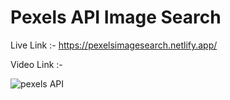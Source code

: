 # Pexels API Image Search

Live Link :- https://pexelsimagesearch.netlify.app/

Video Link :-

![pexels API](https://github.com/user-attachments/assets/13cab4d2-0b44-4391-9b69-5f877641f6b4)

